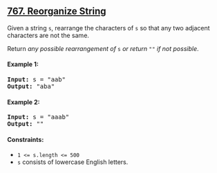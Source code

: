 ## [767. Reorganize String](https://leetcode.com/problems/reorganize-string/)

Given a string `s`, rearrange the characters of `s` so that any two adjacent characters are not the same.

Return _any possible rearrangement of_ `s` _or return_ `""` _if not possible_.

#### Example 1:

<pre>
<strong>Input:</strong> s = "aab"
<strong>Output:</strong> "aba"
</pre>

#### Example 2:

<pre>
<strong>Input:</strong> s = "aaab"
<strong>Output:</strong> ""
</pre>

#### Constraints:

-   `1 <= s.length <= 500`
-   `s` consists of lowercase English letters.
